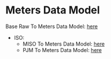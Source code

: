 # Meters Data Model

Base Raw To Meters Data Model: [here](../../sdk/code-reference/pipelines/transformers/spark/base_raw_to_mdm.md) 

* ISO:
    * MISO To Meters Data Model: [here](../../sdk/code-reference/pipelines/transformers/spark/iso/miso_to_mdm.md)
    * PJM  To Meters Data Model: [here](../../sdk/code-reference/pipelines/transformers/spark/iso/pjm_to_mdm.md)
